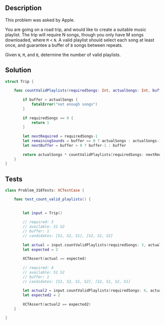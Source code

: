 ## Description

This problem was asked by Apple.

You are going on a road trip, and would like to create a suitable music playlist. The trip will require N songs, though you only have M songs downloaded, where `M` < `N`. A valid playlist should select each song at least once, and guarantee a buffer of `B` songs between repeats.

Given `N`, `M`, and `B`, determine the number of valid playlists.

## Solution

```swift
struct Trip {
    
    func countValidPlaylists(requiredSongs: Int, actualSongs: Int, buffer: Int) -> Int {
        
        if buffer > actualSongs {
            fatalError("not enough songs")
        }
        
        if requiredSongs == 0 {
            return 1
        }
        
        let nextRequired = requiredSongs-1
        let remainingSounds = buffer == 0 ? actualSongs : actualSongs-1
        let nextBuffer = buffer > 0 ? buffer-1 : buffer
        
        return actualSongs * countValidPlaylists(requiredSongs: nextRequired, actualSongs: remainingSounds, buffer: nextBuffer)
    }
}
```

## Tests

```swift
class Problem_318Tests: XCTestCase {

    func test_count_valid_playlists() {
        
        
        let input = Trip()
        
        // required: 3
        // available: S1 S2
        // buffer: 1
        // candidates: [S1, S2, S1], [S2, S1, S2]
        
        let actual = input.countValidPlaylists(requiredSongs: 3, actualSongs: 2, buffer: 1)
        let expected = 2
        
        XCTAssert(actual == expected)
        
        // required: 4
        // available: S1 S2
        // buffer: 1
        // candidates: [S1, S2, S1, S2], [S2, S1, S2, S1]
        
        let actual2 = input.countValidPlaylists(requiredSongs: 4, actualSongs: 2, buffer: 1)
        let expected2 = 2
        
        XCTAssert(actual2 == expected2)
    }

}
```